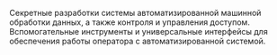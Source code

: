 Секретные разработки системы автоматизированной машинной обработки данных, а также контроля и управления доступом. Вспомогательные инструменты и универсальные интерфейсы для обеспечения работы оператора с автоматизированной системой.
